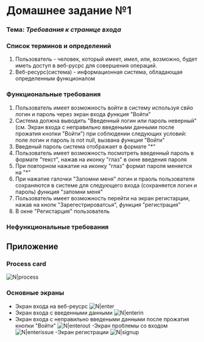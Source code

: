 # Домашнее задание №1

### Тема: _Требования к странице входа_
### Список терминов и определений
1. Пользователь - человек, который имеет, имел, или, возможно, будет иметь доступ в веб-русрс для совершения операций.
2. Веб-ресурс(система) - информационная система, обладающая определенным функционалом

### Функциональные требования
1. Пользователь имеет возможность войти в систему используя свйо логин и пароль через экран входа _функция_ "Войти"
2. Система должна выводить "Введенный логин или пароль неверный" (см. Экран входа с неправильно введеными данными после прожатия кнопки "Войти") при соблюдении следующих условий: поле логин и пароль is not null, вызвана _функция_ "Войти"
3. Введеный пароль система отображает в формате "*"
4. Пользователь имеет возможность посмотреть введенный пароль в формате "текст", нажав на иконку "глаз" в окне введения пароля
5. При повторном нажатие на иконку "глаз" формат пароля меняется на "*"
6. При нажатие галочки "Запомни меня" логин и праоль пользователя сохраняются в системе для следующего входа (сохраняется логин и пароль) _функция_ "запомни меня"
7. Пользователь имеет возможность перейти на экран регистарции, нажав на кнопк "Зарегестрироватсья", _функция_ "регистрация"
8. В окне "Регистарция" пользователь 
### Нефункциональные требования

## Приложение
### Process card
![N|process](https://github.com/GeorgeTheSaw/homework/blob/f4cc486e08c8764d4d79bffa286306b3f8264c4e/%D0%92%D1%85%D0%BE%D0%B4.svg)
### Основные экраны

- Экран входа на веб-реусрс
![N|enter](https://github.com/GeorgeTheSaw/homework/blob/main/Экран%20Входа.png?raw=true)
- Экран входа с введенными данными 
![N|enterin](https://github.com/GeorgeTheSaw/homework/blob/main/Экран%20входа%20с%20введенными%20данным.png?raw=true)
- Экран входа с неправильно введеными данными после прожатия кнопки "Войти"
![N|enterout](https://github.com/GeorgeTheSaw/homework/blob/main/Экран%20входа%20с%20неправильно%20введенными%20данными.png?raw=true)
-Экран проблемы со входом
![N|enterissue](https://github.com/GeorgeTheSaw/homework/blob/main/Проблемы%20со%20входом.png?raw=true)
-Экран регистрации
![N|signup](https://github.com/GeorgeTheSaw/homework/blob/main/Регистрация.png?raw=true)
